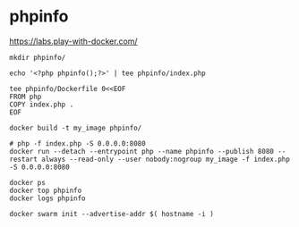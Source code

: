 # phpinfo

https://labs.play-with-docker.com/
```
mkdir phpinfo/
```
```
echo '<?php phpinfo();?>' | tee phpinfo/index.php
```
```
tee phpinfo/Dockerfile 0<<EOF
FROM php
COPY index.php .
EOF
```
```
docker build -t my_image phpinfo/
```
```
# php -f index.php -S 0.0.0.0:8080
docker run --detach --entrypoint php --name phpinfo --publish 8080 --restart always --read-only --user nobody:nogroup my_image -f index.php -S 0.0.0.0:8080
```
```
docker ps
docker top phpinfo
docker logs phpinfo
```
```
docker swarm init --advertise-addr $( hostname -i )
```
